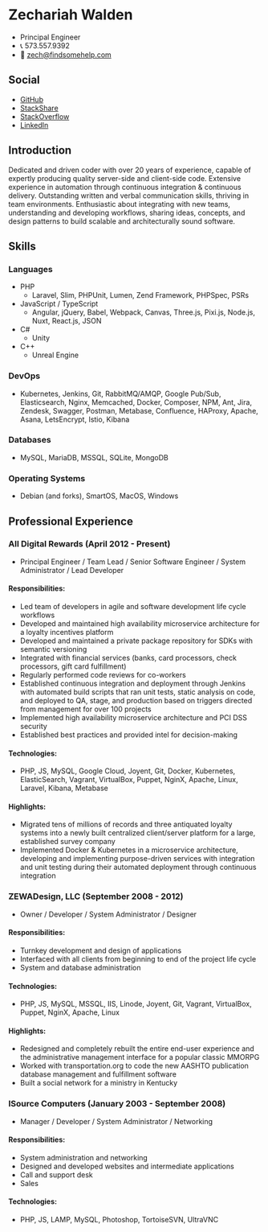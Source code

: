 # Zechariah Walden
* Principal Engineer
* 📞 573.557.9392
* 📧 zech@findsomehelp.com

## Social
* [GitHub](https://github.com/zwalden)
* [StackShare](https://stackshare.io/zwalden)
* [StackOverflow](https://stackoverflow.com/users/1591814)
* [LinkedIn](https://www.linkedin.com/in/zech-walden-1038a057)

## Introduction
Dedicated and driven coder with over 20 years of experience, capable of expertly producing quality server-side and client-side code. Extensive experience in automation through continuous integration & continuous delivery. Outstanding written and verbal communication skills, thriving in team environments. Enthusiastic about integrating with new teams, understanding and developing workflows, sharing ideas, concepts, and design patterns to build scalable and architecturally sound software.

## Skills
### Languages
* PHP
    * Laravel, Slim, PHPUnit, Lumen, Zend Framework, PHPSpec, PSRs
* JavaScript / TypeScript
    * Angular, jQuery, Babel, Webpack, Canvas, Three.js, Pixi.js, Node.js, Nuxt, React.js, JSON
* C#
    * Unity
* C++
    * Unreal Engine

### DevOps
* Kubernetes, Jenkins, Git, RabbitMQ/AMQP, Google Pub/Sub, Elasticsearch, Nginx, Memcached, Docker, Composer, NPM, Ant, Jira, Zendesk, Swagger, Postman, Metabase, Confluence, HAProxy, Apache, Asana, LetsEncrypt, Istio, Kibana

### Databases
* MySQL, MariaDB, MSSQL, SQLite, MongoDB

### Operating Systems
* Debian (and forks), SmartOS, MacOS, Windows

## Professional Experience
### All Digital Rewards (April 2012 - Present)
* Principal Engineer / Team Lead / Senior Software Engineer / System Administrator / Lead Developer
#### Responsibilities:
* Led team of developers in agile and software development life cycle workflows
* Developed and maintained high availability microservice architecture for a loyalty incentives platform
* Developed and maintained a private package repository for SDKs with semantic versioning
* Integrated with financial services (banks, card processors, check processors, gift card fulfillment)
* Regularly performed code reviews for co-workers
* Established continuous integration and deployment through Jenkins with automated build scripts that ran unit tests, static analysis on code, and deployed to QA, stage, and production based on triggers directed from management for over 100 projects
* Implemented high availability microservice architecture and PCI DSS security
* Established best practices and provided intel for decision-making

#### Technologies:
* PHP, JS, MySQL, Google Cloud, Joyent, Git, Docker, Kubernetes, ElasticSearch, Vagrant, VirtualBox, Puppet, NginX, Apache, Linux, Laravel, Kibana, Metabase

#### Highlights:
* Migrated tens of millions of records and three antiquated loyalty systems into a newly built centralized client/server platform for a large, established survey company
* Implemented Docker & Kubernetes in a microservice architecture, developing and implementing purpose-driven services with integration and unit testing during their automated deployment through continuous integration

### ZEWADesign, LLC (September 2008 - 2012)
* Owner / Developer / System Administrator / Designer
#### Responsibilities:
* Turnkey development and design of applications
* Interfaced with all clients from beginning to end of the project life cycle
* System and database administration

#### Technologies:
* PHP, JS, MySQL, MSSQL, IIS, Linode, Joyent, Git, Vagrant, VirtualBox, Puppet, NginX, Apache, Linux

#### Highlights:
* Redesigned and completely rebuilt the entire end-user experience and the administrative management interface for a popular classic MMORPG
* Worked with transportation.org to code the new AASHTO publication database management and fulfillment software
* Built a social network for a ministry in Kentucky

### ISource Computers (January 2003 - September 2008)
* Manager / Developer / System Administrator / Networking
#### Responsibilities:
* System administration and networking
* Designed and developed websites and intermediate applications
* Call and support desk
* Sales

#### Technologies:
* PHP, JS, LAMP, MySQL, Photoshop, TortoiseSVN, UltraVNC
